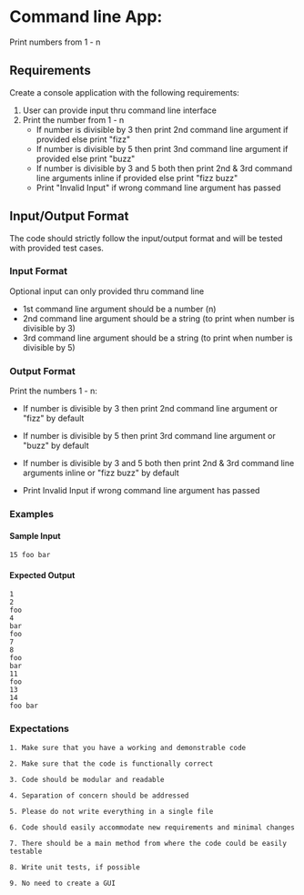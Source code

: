# Command line App:

Print numbers from 1 - n

## Requirements

Create a console application with the following requirements:

1. User can provide input thru command line interface
2. Print the number from 1 - n
    * If number is divisible by 3 then print 2nd command line argument if provided else print "fizz" 
    * If number is divisible by 5 then print 3nd command line argument if provided else print "buzz" 
	* If number is divisible by 3 and 5 both then print 2nd & 3rd command line arguments inline if provided else print "fizz buzz"
	* Print "Invalid Input" if wrong command line argument has passed
 

## Input/Output Format
The code should strictly follow the input/output format and will be tested with provided test cases.

### Input Format
Optional input can only provided thru command line

* 1st command line argument should be a number (n)
* 2nd command line argument should be a string (to print when number is divisible by 3)
* 3rd command line argument should be a string (to print when number is divisible by 5)

### Output Format
Print the numbers 1 - n:

* If number is divisible by 3 then print 2nd command line argument or "fizz" by default

* If number is divisible by 5 then print 3rd command line argument or "buzz" by default

* If number is divisible by 3 and 5 both then print 2nd & 3rd command line arguments inline or "fizz buzz" by default

* Print Invalid Input if wrong command line argument has passed

### Examples

#### Sample Input

	15 foo bar


#### Expected Output

	1
	2
	foo
	4
	bar
	foo
	7
	8
	foo
	bar
	11
	foo
	13
	14
	foo bar


### Expectations
	1. Make sure that you have a working and demonstrable code
	
	2. Make sure that the code is functionally correct
	
	3. Code should be modular and readable
	
	4. Separation of concern should be addressed
	
	5. Please do not write everything in a single file
	
	6. Code should easily accommodate new requirements and minimal changes
	
	7. There should be a main method from where the code could be easily testable
	
	8. Write unit tests, if possible
	
	9. No need to create a GUI
	

